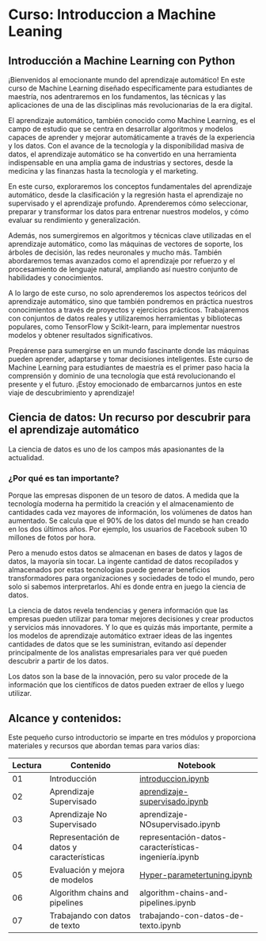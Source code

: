 # Curso: Introduccion a Machine Leaning

## Introducción a Machine Learning con Python

¡Bienvenidos al emocionante mundo del aprendizaje automático! En este curso de Machine Learning diseñado específicamente para estudiantes de maestría, nos adentraremos en los fundamentos, las técnicas y las aplicaciones de una de las disciplinas más revolucionarias de la era digital.

El aprendizaje automático, también conocido como Machine Learning, es el campo de estudio que se centra en desarrollar algoritmos y modelos capaces de aprender y mejorar automáticamente a través de la experiencia y los datos. Con el avance de la tecnología y la disponibilidad masiva de datos, el aprendizaje automático se ha convertido en una herramienta indispensable en una amplia gama de industrias y sectores, desde la medicina y las finanzas hasta la tecnología y el marketing.

En este curso, exploraremos los conceptos fundamentales del aprendizaje automático, desde la clasificación y la regresión hasta el aprendizaje no supervisado y el aprendizaje profundo. Aprenderemos cómo seleccionar, preparar y transformar los datos para entrenar nuestros modelos, y cómo evaluar su rendimiento y generalización.

Además, nos sumergiremos en algoritmos y técnicas clave utilizadas en el aprendizaje automático, como las máquinas de vectores de soporte, los árboles de decisión, las redes neuronales y mucho más. También abordaremos temas avanzados como el aprendizaje por refuerzo y el procesamiento de lenguaje natural, ampliando así nuestro conjunto de habilidades y conocimientos.

A lo largo de este curso, no solo aprenderemos los aspectos teóricos del aprendizaje automático, sino que también pondremos en práctica nuestros conocimientos a través de proyectos y ejercicios prácticos. Trabajaremos con conjuntos de datos reales y utilizaremos herramientas y bibliotecas populares, como TensorFlow y Scikit-learn, para implementar nuestros modelos y obtener resultados significativos.

Prepárense para sumergirse en un mundo fascinante donde las máquinas pueden aprender, adaptarse y tomar decisiones inteligentes. Este curso de Machine Learning para estudiantes de maestría es el primer paso hacia la comprensión y dominio de una tecnología que está revolucionando el presente y el futuro. ¡Estoy emocionado de embarcarnos juntos en este viaje de descubrimiento y aprendizaje!

## Ciencia de datos: Un recurso por descubrir para el aprendizaje automático

La ciencia de datos es uno de los campos más apasionantes de la actualidad.

### ¿Por qué es tan importante?
Porque las empresas disponen de un tesoro de datos. A medida que la tecnología moderna ha permitido la creación y el almacenamiento de cantidades cada vez mayores de información, los volúmenes de datos han aumentado. Se calcula que el 90% de los datos del mundo se han creado en los dos últimos años. Por ejemplo, los usuarios de Facebook suben 10 millones de fotos por hora.

Pero a menudo estos datos se almacenan en bases de datos y lagos de datos, la mayoría sin tocar. La ingente cantidad de datos recopilados y almacenados por estas tecnologías puede generar beneficios transformadores para organizaciones y sociedades de todo el mundo, pero solo si sabemos interpretarlos. Ahí es donde entra en juego la ciencia de datos.

La ciencia de datos revela tendencias y genera información que las empresas pueden utilizar para tomar mejores decisiones y crear productos y servicios más innovadores. Y lo que es quizás más importante, permite a los modelos de aprendizaje automático extraer ideas de las ingentes cantidades de datos que se les suministran, evitando así depender principalmente de los analistas empresariales para ver qué pueden descubrir a partir de los datos.

Los datos son la base de la innovación, pero su valor procede de la información que los científicos de datos pueden extraer de ellos y luego utilizar.

## Alcance y contenidos:

Este pequeño curso introductorio se imparte en tres módulos y proporciona materiales y recursos que abordan temas para varios días:

| Lectura | Contenido | Notebook |
|---|---|---|
| 01 | Introducción | [introduccion.ipynb](Notebooks/introduccion.ipynb) |
| 02 | Aprendizaje Supervisado | [aprendizaje-supervisado.ipynb](Notebooks/aprendizaje-supervisado.ipynb) |
| 03 | Aprendizaje No Supervisado | aprendizaje-NOsupervisado.ipynb |
| 04 | Representación de datos y características | representación-datos-características-ingeniería.ipynb |
| 05 | Evaluación y mejora de modelos | [Hyper-parametertuning.ipynb](Notebooks/Hyper-parametertuning.ipynb) |
| 06 | Algorithm chains and pipelines | algorithm-chains-and-pipelines.ipynb |
| 07 | Trabajando con datos de texto | trabajando-con-datos-de-texto.ipynb |
